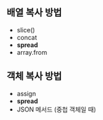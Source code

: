 ## 배열 복사 방법

- slice()
- concat
- **spread**
- array.from

## 객체 복사 방법

- assign
- **spread**
- JSON 메서드 (중첩 객체일 때)
